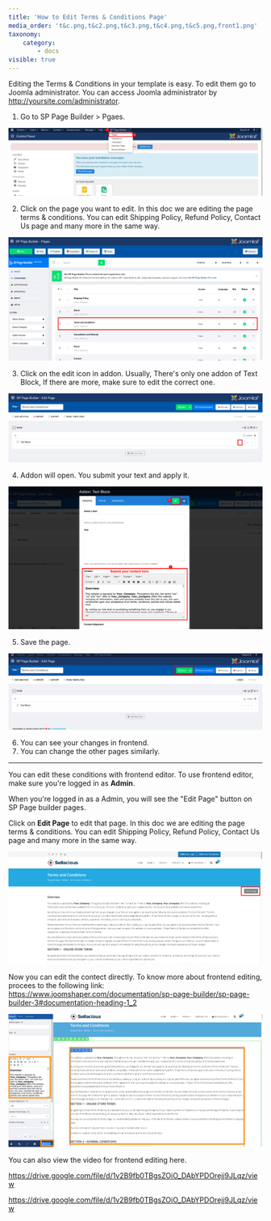 ```yaml
---
title: 'How to Edit Terms & Conditions Page'
media_order: 't&c.png,t&c2.png,t&c3.png,t&c4.png,t&c5.png,front1.png'
taxonomy:
    category:
        - docs
visible: true
---
```


Editing the Terms & Conditions in your template is easy. To edit them go to Joomla administrator. You can access Joomla administrator by http://yoursite.com/administrator.  

1. Go to SP Page Builder > Pgaes.  

![](t&c.png)

2. Click on the page you want to edit. In this doc we are editing the page terms & conditions. You can edit Shipping Policy, Refund Policy, Contact Us page and many more in the same way.  

![](t&c2.png)

3. Click on the edit icon in addon. Usually, There's only one addon of Text Block, If there are more, make sure to edit the correct one.  

![](t&c3.png)

4. Addon will open. You submit your text and apply it.  

![](t&c4.png)

5. Save the page.

![](t&c5.png)

6. You can see your changes in frontend.  
7. You can change the other pages similarly.

---

You can edit these conditions with frontend editor. To use frontend editor, make sure you're logged in as **Admin**.  

When you're logged in as a Admin, you will see the "Edit Page" button on SP Page builder pages.  

Click on **Edit Page** to edit that page. In this doc we are editing the page terms & conditions. You can edit Shipping Policy, Refund Policy, Contact Us page and many more in the same way.  

![](front1.png)

Now you can edit the contect directly. To know more about frontend editing, procees to the following link: https://www.joomshaper.com/documentation/sp-page-builder/sp-page-builder-3#documentation-heading-1_2  

![](front2.jpeg)

You can also view the video for frontend editing here.

https://drive.google.com/file/d/1v2B9fb0TBgsZOiO_DAbYPDOrejj9JLqz/view

https://drive.google.com/file/d/1v2B9fb0TBgsZOiO_DAbYPDOrejj9JLqz/view